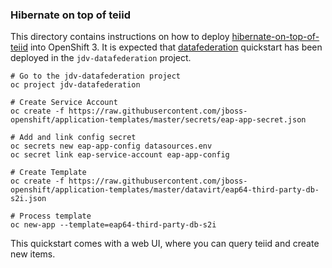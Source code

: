 ### Hibernate on top of teiid
This directory contains instructions on how to deploy [hibernate-on-top-of-teiid](https://github.com/teiid/teiid-quickstarts/tree/master/hibernate-on-top-of-teiid) into OpenShift 3.
It is expected that [datafederation](https://github.com/josefkarasek/jdv-demos/tree/master/datafederation) quickstart has been deployed in the `jdv-datafederation` project.
```
# Go to the jdv-datafederation project
oc project jdv-datafederation

# Create Service Account
oc create -f https://raw.githubusercontent.com/jboss-openshift/application-templates/master/secrets/eap-app-secret.json

# Add and link config secret
oc secrets new eap-app-config datasources.env
oc secret link eap-service-account eap-app-config

# Create Template
oc create -f https://raw.githubusercontent.com/jboss-openshift/application-templates/master/datavirt/eap64-third-party-db-s2i.json

# Process template
oc new-app --template=eap64-third-party-db-s2i
```
This quickstart comes with a web UI, where you can query teiid and create new items.

